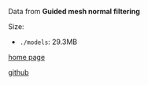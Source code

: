 Data from
**Guided mesh normal filtering**

Size:
- `./models`: 29.3MB

[home page](http://staff.ustc.edu.cn/~juyong/GuidedFilter.html)

[github](https://github.com/bldeng/GuidedDenoising)